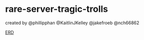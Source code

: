 # rare-server-tragic-trolls
created by @phillipphan @KaitlinJKelley @jakefroeb @nch66862

<a href="https://dbdiagram.io/d/6086d033b29a09603d122fb5">ERD</a>

